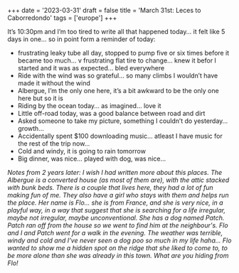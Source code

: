 +++
date = '2023-03-31'
draft = false
title = 'March 31st: Leces to Caborredondo'
tags = ['europe']
+++

It’s 10:30pm and I’m too tired to write all that happened today… it felt like 5 days in one… so in point form a reminder of today:
- frustrating leaky tube all day, stopped to pump five or six times before it became too much… v frustrating flat tire to change… knew it befor I started and it was as expected… bled everywhere
- Ride with the wind was so grateful… so many climbs I wouldn’t have made it without the wind 
- Albergue, I’m the only one here, it’s a bit awkward to be the only one here but so it is
- Riding by the ocean today… as imagined… love it
- Little off-road today, was a good balance between road and dirt 
- Asked someone to take my picture, something I couldn’t do yesterday… growth…
- Accidentally spent $100 downloading music… atleast I have music for the rest of the trip now…
- Cold and windy, it is going to rain tomorrow 
- Big dinner, was nice… played with dog, was nice…


*Notes from 2 years later: I wish I had written more about this places. The Albergue is a converted house (as most of them are), with the attic stacked with bunk beds. There is a couple that lives here, they had a lot of fun making fun of me. They also have a girl who stays with them and helps run the place. Her name is Flo... she is from France, and she is very nice, in a playful way, in a way that suggest that she is searching for a life irregular, maybe not irregular, maybe unconventional. She has a dog named Patch. Patch ran off from the house so we went to find him at the neighbour's. Flo and I and Patch went for a walk in the evening. The weather was terrible, windy and cold and I’ve never seen a dog poo so much in my life haha… Flo wanted to show me a hidden spot on the ridge that she liked to come to, to be more alone than she was already in this town. What are you hiding from Flo!*
